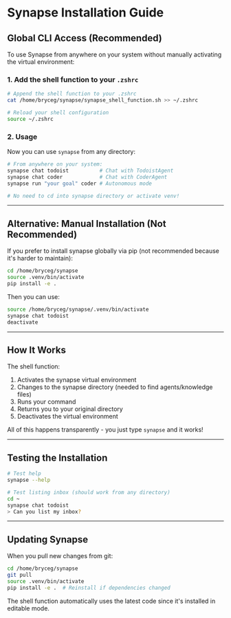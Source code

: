 # Synapse Installation Guide

## Global CLI Access (Recommended)

To use Synapse from anywhere on your system without manually activating the virtual environment:

### 1. Add the shell function to your `.zshrc`

```bash
# Append the shell function to your .zshrc
cat /home/bryceg/synapse/synapse_shell_function.sh >> ~/.zshrc

# Reload your shell configuration
source ~/.zshrc
```

### 2. Usage

Now you can use `synapse` from any directory:

```bash
# From anywhere on your system:
synapse chat todoist          # Chat with TodoistAgent
synapse chat coder            # Chat with CoderAgent
synapse run "your goal" coder # Autonomous mode

# No need to cd into synapse directory or activate venv!
```

---

## Alternative: Manual Installation (Not Recommended)

If you prefer to install synapse globally via pip (not recommended because it's harder to maintain):

```bash
cd /home/bryceg/synapse
source .venv/bin/activate
pip install -e .
```

Then you can use:
```bash
source /home/bryceg/synapse/.venv/bin/activate
synapse chat todoist
deactivate
```

---

## How It Works

The shell function:
1. Activates the synapse virtual environment
2. Changes to the synapse directory (needed to find agents/knowledge files)
3. Runs your command
4. Returns you to your original directory
5. Deactivates the virtual environment

All of this happens transparently - you just type `synapse` and it works!

---

## Testing the Installation

```bash
# Test help
synapse --help

# Test listing inbox (should work from any directory)
cd ~
synapse chat todoist
> Can you list my inbox?
```

---

## Updating Synapse

When you pull new changes from git:

```bash
cd /home/bryceg/synapse
git pull
source .venv/bin/activate
pip install -e .  # Reinstall if dependencies changed
```

The shell function automatically uses the latest code since it's installed in editable mode.
